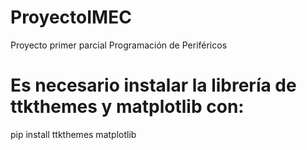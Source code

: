 # ProyectoIMEC
Proyecto primer parcial Programación de Periféricos
# Es necesario instalar la librería de ttkthemes y matplotlib con:
pip install ttkthemes matplotlib
